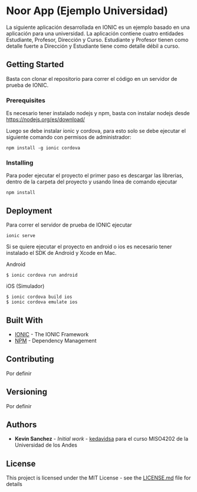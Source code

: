 # Noor App (Ejemplo Universidad)

La siguiente aplicación desarrollada en IONIC es un ejemplo basado en una aplicación para una universidad. La aplicación contiene cuatro entidades Estudiante, Profesor, Dirección y Curso. Estudiante y Profesor tienen como detalle fuerte a Dirección y Estudiante tiene como detalle débil a curso.

## Getting Started

Basta con clonar el repositorio para correr el código en un servidor de prueba de IONIC.

### Prerequisites

Es necesario tener instalado nodejs y npm, basta con instalar nodejs desde https://nodejs.org/es/download/

Luego se debe instalar ionic y cordova, para esto solo se debe ejecutar el siguiente comando con permisos de administrador:

```
npm install -g ionic cordova
```

### Installing

Para poder ejecutar el proyecto el primer paso es descargar las librerias, dentro de la carpeta del proyecto y usando linea de comando ejecutar

```
npm install
```

## Deployment

Para correr el servidor de prueba de IONIC ejecutar

```
ionic serve
```

Si se quiere ejecutar el proyecto en android o ios es necesario tener instalado el SDK de Android y Xcode en Mac.

Android
```
$ ionic cordova run android
```

iOS (Simulador)
```
$ ionic cordova build ios
$ ionic cordova emulate ios
```

## Built With

* [IONIC](https://ionicframework.com/) - The IONIC Framework
* [NPM](https://www.npmjs.com/) - Dependency Management

## Contributing

Por definir
## Versioning

Por definir

## Authors

* **Kevin Sanchez** - *Initial work* - [kedavidsa](https://github.com/kedavidsa) para el curso MISO4202 de la Universidad de los Andes

## License

This project is licensed under the MIT License - see the [LICENSE.md](LICENSE.md) file for details
